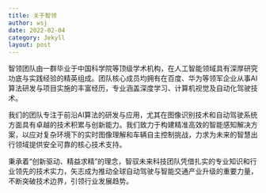 ```yaml
---
title: 关于智领 
author: wsj 
date: 2022-02-04
category: Jekyll
layout: post
---
```

智领团队由一群毕业于中国科学院等顶级学术机构，在人工智能领域具有深厚研究功底与实践经验的精英组成。团队核心成员均拥有在百度、华为等领军企业从事AI算法研发与项目实施的丰富经历，专业涵盖深度学习、计算机视觉及自动化驾驶技术。

我们的团队专注于前沿AI算法的研发与应用，尤其在图像识别技术和自动驾驶系统方面具有卓越的技术积累与创新能力。我们致力于构建精准高效的智能感知解决方案，以应对复杂环境下的实时图像理解和车辆自主控制挑战，力求为未来的智慧出行领域提供安全可靠的核心技术支持。

秉承着“创新驱动、精益求精”的理念，智驭未来科技团队凭借扎实的专业知识和行业领先的技术实力，矢志成为推动全球自动驾驶与智能交通产业升级的重要力量，不断突破技术边界，引领行业发展趋势。
